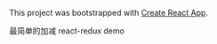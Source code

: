 This project was bootstrapped with [Create React App](https://github.com/facebookincubator/create-react-app).

最简单的加减 react-redux demo